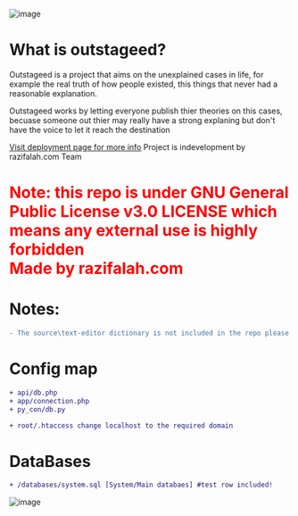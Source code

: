 ![image](https://user-images.githubusercontent.com/92949627/154862834-f33bf9b3-05a6-4ff3-879f-2436c29c99d5.png)
<h1>What is outstageed?</h1>
Outstageed is a project that aims on the unexplained cases in life, for example the real truth of how people existed, this things that never had a reasonable explanation.

Outstageed works by letting everyone publish thier theories on this cases, becuase someone out thier may really have a strong explaning but don't have the voice to let it reach the destination
<br>


[Visit deployment page for more info](https://razifalah.github.io/Outstageed.com/)
Project is indevelopment by razifalah.com Team

<span style="color: red;">
  <h1>
Note: this repo is under GNU General Public License v3.0 LICENSE which means any external use is highly forbidden <br>
Made by razifalah.com
    </h1>
</span>

<h1>Notes:</h1>

```diff
- The source\text-editor dictionary is not included in the repo please download it manually 
```

<h1>Config map</h1>

```diff
+ api/db.php
+ app/connection.php
+ py_con/db.py
```

```diff
+ root/.htaccess change localhost to the required domain
```

<h1>DataBases</h1>

```diff
+ /databases/system.sql [System/Main databaes] #test row included!
```

![image](https://razifalah.com/hosted/Banner.png)
